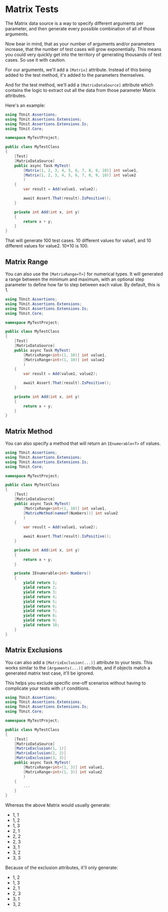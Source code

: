 # Matrix Tests

The Matrix data source is a way to specify different arguments per parameter, and then generate every possible combination of all of those arguments.

Now bear in mind, that as your number of arguments and/or parameters increase, that the number of test cases will grow exponentially. This means you could very quickly get into the territory of generating thousands of test cases. So use it with caution.

For our arguments, we'll add a `[Matrix]` attribute. Instead of this being added to the test method, it's added to the parameters themselves.

And for the test method, we'll add a `[MatrixDataSource]` attribute which contains the logic to extract out all the data from those parameter Matrix attributes.

Here's an example:

```csharp
using TUnit.Assertions;
using TUnit.Assertions.Extensions;
using TUnit.Assertions.Extensions.Is;
using TUnit.Core;

namespace MyTestProject;

public class MyTestClass
{
    [Test]
    [MatrixDataSource]
    public async Task MyTest(
        [Matrix(1, 2, 3, 4, 5, 6, 7, 8, 9, 10)] int value1,
        [Matrix(1, 2, 3, 4, 5, 6, 7, 8, 9, 10)] int value2
        )
    {
        var result = Add(value1, value2);

        await Assert.That(result).IsPositive();
    }

    private int Add(int x, int y)
    {
        return x + y;
    }
}
```

That will generate 100 test cases. 10 different values for value1, and 10 different values for value2. 10\*10 is 100.

## Matrix Range

You can also use the `[MatrixRange<T>]` for numerical types. It will generated a range between the minimum and maximum, with an optional step parameter to define how far to step between each value. By default, this is 1.

```csharp
using TUnit.Assertions;
using TUnit.Assertions.Extensions;
using TUnit.Assertions.Extensions.Is;
using TUnit.Core;

namespace MyTestProject;

public class MyTestClass
{
    [Test]
    [MatrixDataSource]
    public async Task MyTest(
        [MatrixRange<int>(1, 10)] int value1,
        [MatrixRange<int>(1, 10)] int value2
        )
    {
        var result = Add(value1, value2);

        await Assert.That(result).IsPositive();
    }

    private int Add(int x, int y)
    {
        return x + y;
    }
}
```

## Matrix Method

You can also specify a method that will return an `IEnumerable<T>` of values.

```csharp
using TUnit.Assertions;
using TUnit.Assertions.Extensions;
using TUnit.Assertions.Extensions.Is;
using TUnit.Core;

namespace MyTestProject;

public class MyTestClass
{
    [Test]
    [MatrixDataSource]
    public async Task MyTest(
        [MatrixRange<int>(1, 10)] int value1,
        [MatrixMethod(nameof(Numbers))] int value2
        )
    {
        var result = Add(value1, value2);

        await Assert.That(result).IsPositive();
    }

    private int Add(int x, int y)
    {
        return x + y;
    }

    private IEnumerable<int> Numbers()
    {
        yield return 1;
        yield return 2;
        yield return 3;
        yield return 4;
        yield return 5;
        yield return 6;
        yield return 7;
        yield return 8;
        yield return 9;
        yield return 10;
    }
}
```

## Matrix Exclusions

You can also add a `[MatrixExclusion(...)]` attribute to your tests.
This works similar to the `[Arguments(...)]` attribute, and if objects match a generated matrix test case, it'll be ignored.

This helps you exclude specific one-off scenarios without having to complicate your tests with `if` conditions.

```csharp
using TUnit.Assertions;
using TUnit.Assertions.Extensions;
using TUnit.Assertions.Extensions.Is;
using TUnit.Core;

namespace MyTestProject;

public class MyTestClass
{
    [Test]
    [MatrixDataSource]
    [MatrixExclusion(1, 1)]
    [MatrixExclusion(2, 2)]
    [MatrixExclusion(3, 3)]
    public async Task MyTest(
        [MatrixRange<int>(1, 3)] int value1,
        [MatrixRange<int>(1, 3)] int value2
        )
    {
        ...
    }
}
```

Whereas the above Matrix would usually generate: 
- 1, 1
- 1, 2
- 1, 3
- 2, 1
- 2, 2
- 2, 3
- 3, 1
- 3, 2
- 3, 3

Because of the exclusion attributes, it'll only generate:
- 1, 2
- 1, 3
- 2, 1
- 2, 3
- 3, 1
- 3, 2
